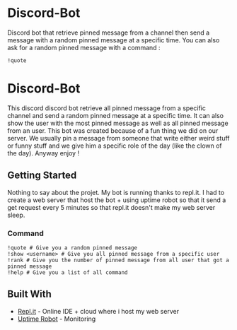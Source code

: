 # Discord-Bot
Discord bot that retrieve pinned message from a channel then send a message with a random pinned message at a specific time.
You can also ask for a random pinned message with a command : 
```
!quote
```

# Discord-Bot

This discord discord bot retrieve all pinned message from a specific channel and send a random pinned message at a specific time. It can also show the user with the most pinned message as well as all pinned message from an user. This bot was created because of a fun thing we did on our server. We usually pin a message from someone that write either weird stuff or funny stuff and we give him a specific role of the day (like the clown of the day). Anyway enjoy !

## Getting Started

Nothing to say about the projet. My bot is running thanks to repl.it. I had to create a web server that host the bot + using uptime robot so that it send a get request every 5 minutes so that repl.it doesn't make my web server sleep.

### Command

```
!quote # Give you a random pinned message
!show <username> # Give you all pinned message from a specific user
!rank # Give you the number of pinned message from all user that got a pinned message
!help # Give you a list of all command
```

## Built With

* [Repl.it](https://repl.it/) - Online IDE + cloud where i host my web server
* [Uptime Robot](https://uptimerobot.com) - Monitoring
